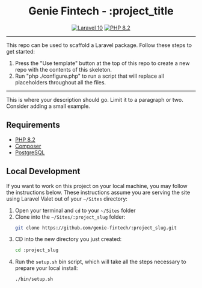 <h1 align="center">Genie Fintech - :project_title</h1>
<p align="center">
<a href="https://laravel.com/docs/10.x"><img src="https://img.shields.io/badge/Laravel-10.x-red" alt="Laravel 10"></a>
<a href="https://www.php.net/releases/8.2/en.php"><img src="https://img.shields.io/badge/php-%5E8.2-blue" alt="PHP 8.2"></a>
</p>

<!--delete-->
---
This repo can be used to scaffold a Laravel package. Follow these steps to get started:

1. Press the "Use template" button at the top of this repo to create a new repo with the contents of this skeleton.
2. Run "php ./configure.php" to run a script that will replace all placeholders throughout all the files.
---
<!--/delete-->
This is where your description should go. Limit it to a paragraph or two. Consider adding a small example.

## Requirements

- [PHP 8.2](https://www.php.net/releases/8.2/en.php)
- [Composer](https://getcomposer.org)
- [PostgreSQL](https://www.postgresql.org/)

## Local Development

If you want to work on this project on your local machine, you may follow the instructions below. These instructions assume you are serving the site using Laravel Valet out of your `~/Sites` directory:

1. Open your terminal and `cd` to your `~/Sites` folder
2. Clone into the `~/Sites/:project_slug` folder:
    ```bash
    git clone https://github.com/genie-fintech/:project_slug.git
    ```
3. CD into the new directory you just created:
    ```bash
    cd :project_slug
    ```
4. Run the `setup.sh` bin script, which will take all the steps necessary to prepare your local install:
    ```bash
    ./bin/setup.sh
    ```
